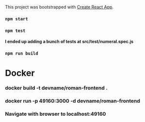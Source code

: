 This project was bootstrapped with [Create React App](https://github.com/facebook/create-react-app).

### `npm start`

### `npm test`
#### I ended up adding a bunch of tests at src/test/numeral.spec.js

### `npm run build`

# Docker
### docker build -t devname/roman-frontend .
### docker run -p 49160:3000 -d devname/roman-frontend
### Navigate with browser to localhost:49160
